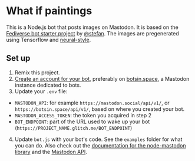 # What if paintings

This is a Node.js bot that posts images on Mastodon. It is based on the [Fediverse bot starter project](https://glitch.com/edit/#!/fediverse-bot) by [@stefan](https://glitch.com/@stefan). The images are pregenerated using Tensorflow and [neural-style](https://github.com/anishathalye/neural-style).

## Set up

1. Remix this project.
2. [Create an account for your bot](https://botwiki.org/resource/tutorial/how-to-make-a-mastodon-botsin-space-app-bot/), preferably on [botsin.space](http://botsin.space), a Mastodon instance dedicated to bots.
3. Update your `.env` file:

- `MASTODON_API`: for example `https://mastodon.social/api/v1/`, or `https://botsin.space/api/v1/`, based on where you created your bot.
- `MASTODON_ACCESS_TOKEN`: the token you acquired in step 2
- `BOT_ENDPOINT`: part of the URL used to wake up your bot (`https://PROJECT_NAME.glitch.me/BOT_ENDPOINT`)


4. Update `bot.js` with your bot's code. See the `examples` folder for what you can do. Also check out the [documentation for the node-mastodon library](https://github.com/jhayley/node-mastodon) and the [Mastodon API](https://github.com/tootsuite/documentation/blob/master/Using-the-API/API.md).